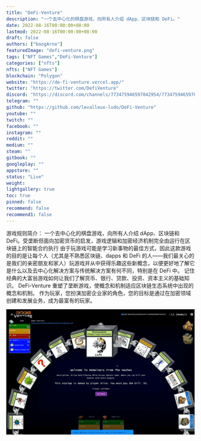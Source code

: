 ```yaml
---
title: "DeFi-Venture"
description: "一个去中心化的棋盘游戏，向所有人介绍 dApp、区块链和 DeFi。"
date: 2022-08-16T00:00:00+08:00
lastmod: 2022-08-16T00:00:00+08:00
draft: false
authors: ["boogArno"]
featuredImage: "defi-venture.png"
tags: ["NFT Games","DeFi-Venture"]
categories: ["nfts"]
nfts: ["NFT Games"]
blockchain: "Polygon"
website: "https://de-fi-venture.vercel.app/"
twitter: "https://twitter.com/DefiVenture"
discord: "https://discord.com/channels/773475946597842954/773475946597842956"
telegram: ""
github: "https://github.com/levalleux-ludo/DeFi-Venture"
youtube: ""
twitch: ""
facebook: ""
instagram: ""
reddit: ""
medium: ""
steam: ""
gitbook: ""
googleplay: ""
appstore: ""
status: "Live"
weight: 
lightgallery: true
toc: true
pinned: false
recommend: false
recommend1: false
---
```

游戏规则简介：
一个去中心化的棋盘游戏，向所有人介绍 dApp、区块链和 DeFi。受垄断但面向加密货币的启发，游戏逻辑和加密经济机制完全由运行在区块链上的智能合约执行
由于玩游戏可能是学习新事物的最佳方式，因此这款游戏的目的是让每个人（尤其是不熟悉区块链、dapps 和 DeFi 的人——我们最关心的是我们的亲密朋友和家人）玩游戏并从中获得乐趣这些新概念，以便更好地了解它是什么以及去中心化解决方案与传统解决方案有何不同，特别是在 DeFi 中。
记住经典的大富翁游戏如何让我们了解货币、银行、贷款、投资、资本主义的基础知识。
DeFi-Venture 重塑了垄断游戏，使概念和机制适应区块链生态系统中出现的概念和机制。
作为玩家，您扮演加密企业家的角色，您的目标是通过在加密领域创建和发展业务，成为最富有的玩家。

![defiventure-dapp-games-matic-image1_3830fc54e080ea23cd878d37375b0c0f](defiventure-dapp-games-matic-image1_3830fc54e080ea23cd878d37375b0c0f.png)